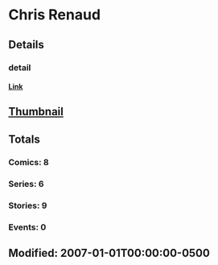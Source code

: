 # Chris  Renaud 
## Details
### detail
#### [Link](http://marvel.com/comics/creators/2964/chris_renaud?utm_campaign=apiRef&utm_source=225578a89fc76f3d20fbffda5d17a88d)
## [Thumbnail](http://i.annihil.us/u/prod/marvel/i/mg/b/40/image_not_available.jpg)
## Totals
### Comics: 8
### Series: 6
### Stories: 9
### Events: 0
## Modified: 2007-01-01T00:00:00-0500